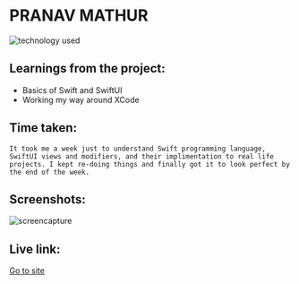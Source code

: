 # PRANAV MATHUR

![technology used]()

## Learnings from the project:

- Basics of Swift and SwiftUI
- Working my way around XCode

## Time taken:

    It took me a week just to understand Swift programming language, SwiftUI views and modifiers, and their implimentation to real life projects. I kept re-doing things and finally got it to look perfect by the end of the week.

## Screenshots:

![screencapture]()

## Live link:

[Go to site]()
